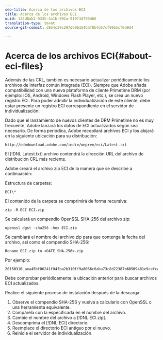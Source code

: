 ```yaml
---
seo-title: Acerca de los archivos ECI
title: Acerca de los archivos ECI
uuid: 124d8ab1-933b-4a1b-992a-919f3d799460
translation-type: tm+mt
source-git-commit: d8e4c39c297d69b154baf0b4d67cf09b5cf0a9d4

---
```



# Acerca de los archivos ECI{#about-eci-files}

Además de las CRL, también es necesario actualizar periódicamente los archivos de interfaz común integrada (ECI). Siempre que Adobe añada compatibilidad con una nueva plataforma de cliente Primetime DRM (por ejemplo: iOS, Android, Windows Flash Player, etc.), se crea un nuevo registro ECI. Para poder admitir la individualización de este cliente, debe estar presente un registro ECI correspondiente en el servidor de individualización.

Dado que el lanzamiento de nuevos clientes de DRM Primetime no es muy frecuente, Adobe lanzará los datos de ECI actualizados según sea necesario. De forma periódica, Adobe recopilará archivos ECI y los alojará en la siguiente ubicación para su distribución:

```
http://cdmdownload.adobe.com/indiv/onprem/eci/Latest.txt
```

El [!DNL Latest.txt] archivo contendrá la dirección URL del archivo de distribución CRL más reciente.

Adobe creará el archivo zip ECI de la manera que se describe a continuación:

Estructura de carpetas:

```
ECI\*
```

El contenido de la carpeta se comprimirá de forma recursiva:

```
zip -R ECI ECI.zip
```

Se calculará un compendio OpenSSL SHA-256 del archivo zip:

```
openssl dgst -sha256 -hex ECI.zip
```

Se cambiará el nombre del archivo zip para que contenga la fecha del archivo, así como el compendio SHA-256:

```
Rename ECI.zip to <DATE_SHA-256>.zip
```

Por ejemplo:

```
20150310_aea45bf06241f04fba2b310ff9a8066c6aba73c8d22387b60509481e9cefc43e.zip
```

Debe comprobar periódicamente la ubicación anterior para buscar archivos ECI actualizados.

Realice el siguiente proceso de instalación después de la descarga:

1. Observe el compendio SHA-256 y vuelva a calcularlo con OpenSSL o una herramienta equivalente.
1. Compárela con la especificada en el nombre del archivo.
1. Cambie el nombre del archivo a [!DNL ECI.zip].
1. Descomprima el [!DNL ECI] directorio.
1. Reemplace el directorio ECI antiguo por el nuevo.
1. Reinicie el servidor de individualización.

